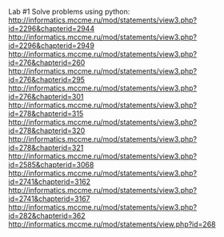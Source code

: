 Lab #1
Solve problems using python:
http://informatics.mccme.ru/mod/statements/view3.php?id=2296&chapterid=2944
http://informatics.mccme.ru/mod/statements/view3.php?id=2296&chapterid=2949
http://informatics.mccme.ru/mod/statements/view3.php?id=276&chapterid=260
http://informatics.mccme.ru/mod/statements/view3.php?id=276&chapterid=295
http://informatics.mccme.ru/mod/statements/view3.php?id=276&chapterid=301
http://informatics.mccme.ru/mod/statements/view3.php?id=278&chapterid=315
http://informatics.mccme.ru/mod/statements/view3.php?id=278&chapterid=320
http://informatics.mccme.ru/mod/statements/view3.php?id=278&chapterid=321
http://informatics.mccme.ru/mod/statements/view3.php?id=2585&chapterid=3068
http://informatics.mccme.ru/mod/statements/view3.php?id=2741&chapterid=3162
http://informatics.mccme.ru/mod/statements/view3.php?id=2741&chapterid=3167
http://informatics.mccme.ru/mod/statements/view3.php?id=282&chapterid=362
http://informatics.mccme.ru/mod/statements/view.php?id=268
